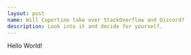 ```yaml
---
layout: post
name: Will Cupertino take over StackOverflow and Discord?
description: Look into it and decide for yourself.
---
```


<head>
    <meta name="description" content="A next-level StackOverflow / Discord hybrid.">
    <meta name="og:title" content="Cupertino">
    <meta name="og:type" content="website">
    <meta name="og:url" content="https://cupertino-development.github.io/">
    <meta name="og:description" content="A next-level StackOverflow / Discord hybrid.">
    <meta name="theme-color" content="#F8B195" />
</head>

Hello World!
